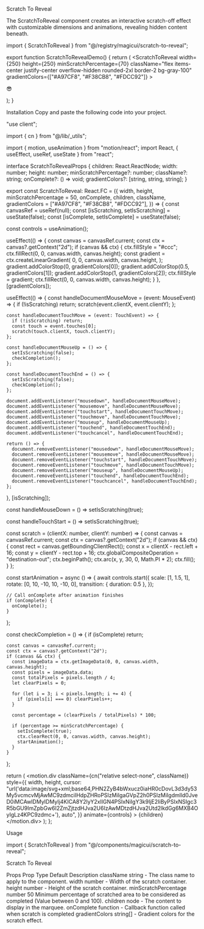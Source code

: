 Scratch To Reveal

The ScratchToReveal component creates an interactive scratch-off effect with customizable dimensions and animations, revealing hidden content beneath.

import { ScratchToReveal } from "@/registry/magicui/scratch-to-reveal";

export function ScratchToRevealDemo() {
return (
<ScratchToReveal
width={250}
height={250}
minScratchPercentage={70}
className="flex items-center justify-center overflow-hidden rounded-2xl border-2 bg-gray-100"
gradientColors={["#A97CF8", "#F38CB8", "#FDCC92"]} >
<p className="text-9xl">😎</p>
</ScratchToReveal>
);
}

Installation
Copy and paste the following code into your project.

"use client";

import { cn } from "@/lib/\_utils";

import { motion, useAnimation } from "motion/react";
import React, { useEffect, useRef, useState } from "react";

interface ScratchToRevealProps {
children: React.ReactNode;
width: number;
height: number;
minScratchPercentage?: number;
className?: string;
onComplete?: () => void;
gradientColors?: [string, string, string];
}

export const ScratchToReveal: React.FC<ScratchToRevealProps> = ({
width,
height,
minScratchPercentage = 50,
onComplete,
children,
className,
gradientColors = ["#A97CF8", "#F38CB8", "#FDCC92"],
}) => {
const canvasRef = useRef<HTMLCanvasElement>(null);
const [isScratching, setIsScratching] = useState(false);
const [isComplete, setIsComplete] = useState(false);

const controls = useAnimation();

useEffect(() => {
const canvas = canvasRef.current;
const ctx = canvas?.getContext("2d");
if (canvas && ctx) {
ctx.fillStyle = "#ccc";
ctx.fillRect(0, 0, canvas.width, canvas.height);
const gradient = ctx.createLinearGradient(
0,
0,
canvas.width,
canvas.height,
);
gradient.addColorStop(0, gradientColors[0]);
gradient.addColorStop(0.5, gradientColors[1]);
gradient.addColorStop(1, gradientColors[2]);
ctx.fillStyle = gradient;
ctx.fillRect(0, 0, canvas.width, canvas.height);
}
}, [gradientColors]);

useEffect(() => {
const handleDocumentMouseMove = (event: MouseEvent) => {
if (!isScratching) return;
scratch(event.clientX, event.clientY);
};

    const handleDocumentTouchMove = (event: TouchEvent) => {
      if (!isScratching) return;
      const touch = event.touches[0];
      scratch(touch.clientX, touch.clientY);
    };

    const handleDocumentMouseUp = () => {
      setIsScratching(false);
      checkCompletion();
    };

    const handleDocumentTouchEnd = () => {
      setIsScratching(false);
      checkCompletion();
    };

    document.addEventListener("mousedown", handleDocumentMouseMove);
    document.addEventListener("mousemove", handleDocumentMouseMove);
    document.addEventListener("touchstart", handleDocumentTouchMove);
    document.addEventListener("touchmove", handleDocumentTouchMove);
    document.addEventListener("mouseup", handleDocumentMouseUp);
    document.addEventListener("touchend", handleDocumentTouchEnd);
    document.addEventListener("touchcancel", handleDocumentTouchEnd);

    return () => {
      document.removeEventListener("mousedown", handleDocumentMouseMove);
      document.removeEventListener("mousemove", handleDocumentMouseMove);
      document.removeEventListener("touchstart", handleDocumentTouchMove);
      document.removeEventListener("touchmove", handleDocumentTouchMove);
      document.removeEventListener("mouseup", handleDocumentMouseUp);
      document.removeEventListener("touchend", handleDocumentTouchEnd);
      document.removeEventListener("touchcancel", handleDocumentTouchEnd);
    };

}, [isScratching]);

const handleMouseDown = () => setIsScratching(true);

const handleTouchStart = () => setIsScratching(true);

const scratch = (clientX: number, clientY: number) => {
const canvas = canvasRef.current;
const ctx = canvas?.getContext("2d");
if (canvas && ctx) {
const rect = canvas.getBoundingClientRect();
const x = clientX - rect.left + 16;
const y = clientY - rect.top + 16;
ctx.globalCompositeOperation = "destination-out";
ctx.beginPath();
ctx.arc(x, y, 30, 0, Math.PI \* 2);
ctx.fill();
}
};

const startAnimation = async () => {
await controls.start({
scale: [1, 1.5, 1],
rotate: [0, 10, -10, 10, -10, 0],
transition: { duration: 0.5 },
});

    // Call onComplete after animation finishes
    if (onComplete) {
      onComplete();
    }

};

const checkCompletion = () => {
if (isComplete) return;

    const canvas = canvasRef.current;
    const ctx = canvas?.getContext("2d");
    if (canvas && ctx) {
      const imageData = ctx.getImageData(0, 0, canvas.width, canvas.height);
      const pixels = imageData.data;
      const totalPixels = pixels.length / 4;
      let clearPixels = 0;

      for (let i = 3; i < pixels.length; i += 4) {
        if (pixels[i] === 0) clearPixels++;
      }

      const percentage = (clearPixels / totalPixels) * 100;

      if (percentage >= minScratchPercentage) {
        setIsComplete(true);
        ctx.clearRect(0, 0, canvas.width, canvas.height);
        startAnimation();
      }
    }

};

return (
<motion.div
className={cn("relative select-none", className)}
style={{
        width,
        height,
        cursor:
          "url('data:image/svg+xml;base64,PHN2ZyB4bWxucz0iaHR0cDovL3d3dy53My5vcmcvMjAwMC9zdmciIHdpZHRoPSIzMiIgaGVpZ2h0PSIzMiIgdmlld0JveD0iMCAwIDMyIDMyIj4KICA8Y2lyY2xlIGN4PSIxNiIgY3k9IjE2IiByPSIxNSIgc3R5bGU9ImZpbGw6I2ZmZjtzdHJva2U6IzAwMDtzdHJva2Utd2lkdGg6MXB4OyIgLz4KPC9zdmc+'), auto",
      }}
animate={controls} >
<canvas
        ref={canvasRef}
        width={width}
        height={height}
        className="absolute left-0 top-0"
        onMouseDown={handleMouseDown}
        onTouchStart={handleTouchStart}
      ></canvas>
{children}
</motion.div>
);
};

Usage

import { ScratchToReveal } from "@/components/magicui/scratch-to-reveal";

<ScratchToReveal width={300} height={300} minScratchPercentage={50}>
  Scratch To Reveal
</ScratchToReveal>

Props
Prop Type Default Description
className string - The class name to apply to the component.
width number - Width of the scratch container.
height number - Height of the scratch container.
minScratchPercentage number 50 Minimum percentage of scratched area to be considered as completed (Value between 0 and 100).
children node - The content to display in the marquee.
onComplete function - Callback function called when scratch is completed
gradientColors string[] - Gradient colors for the scratch effect.
